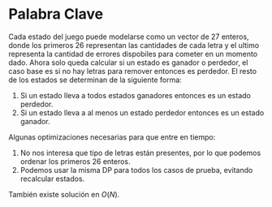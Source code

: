 # Palabra Clave
Cada estado del juego puede modelarse como un vector de 27 enteros, donde los primeros 26 representan las cantidades de cada letra y el ultimo representa la cantidad de errores dispobiles para cometer en un momento dado. Ahora solo queda calcular si un estado es ganador o perdedor, el caso base es si no hay letras para remover entonces es perdedor. El resto de los estados se determinan de la siguiente forma: 

1. Si un estado lleva a todos estados ganadores entonces es un estado perdedor. 
2. Si un estado lleva a al menos un estado perdedor entonces es un estado ganador.

Algunas optimizaciones necesarias para que entre en tiempo:

1. No nos interesa que tipo de letras están presentes, por lo que podemos ordenar los primeros 26 enteros.
2. Podemos usar la misma DP para todos los casos de prueba, evitando recalcular estados.

También existe solución en $O(N)$.
